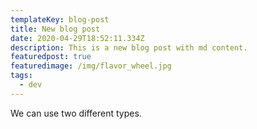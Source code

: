 ```yaml
---
templateKey: blog-post
title: New blog post
date: 2020-04-29T18:52:11.334Z
description: This is a new blog post with md content.
featuredpost: true
featuredimage: /img/flavor_wheel.jpg
tags:
  - dev
---
```

We can use two different types.